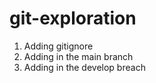 # git-exploration

1. Adding gitignore
2. Adding in the main branch
3. Adding in the develop breach
